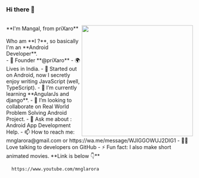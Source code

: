 ### Hi there 👋
</br>
**I'm Mangal, from priXaro**
<img src="https://raw.githubusercontent.com/samtstern/samtstern/master/SparkyWFH-01.png" align="right" width="300px"></img>
</br>
</br>
Who am **I ?**, so basically I'm an **Android Developer**.
</br>
- 💼 Founder **@priXaro**
- 🌍 Lives in India.
- 🔭 Started out on Android, now I secretly enjoy writing JavaScript (well, TypeScript).
- 🌱 I’m currently learning **AngularJs and django**.
- 👯 I’m looking to collaborate on Real World Problem Solving Android Project.
- 💬 Ask me about : Android App Development Help.
- 📫 How to reach me: mnglarora@gmail.com or https://wa.me/message/WJIGGOWUJ2DIG1
- 👩‍💻 Love talking to developers on GitHub
- ⚡ Fun fact: I also make short animated movies. **Link is below 👇**
      
      https://www.youtube.com/mnglarora
